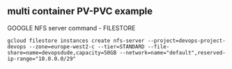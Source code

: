 ## multi container PV-PVC example

GOOGLE NFS server command - FILESTORE

````
gcloud filestore instances create nfs-server --project=devops-project-devops --zone=europe-west2-c --tier=STANDARD --file-share=name=devopsdude,capacity=50GB --network=name="default",reserved-ip-range="10.0.0.0/29"
